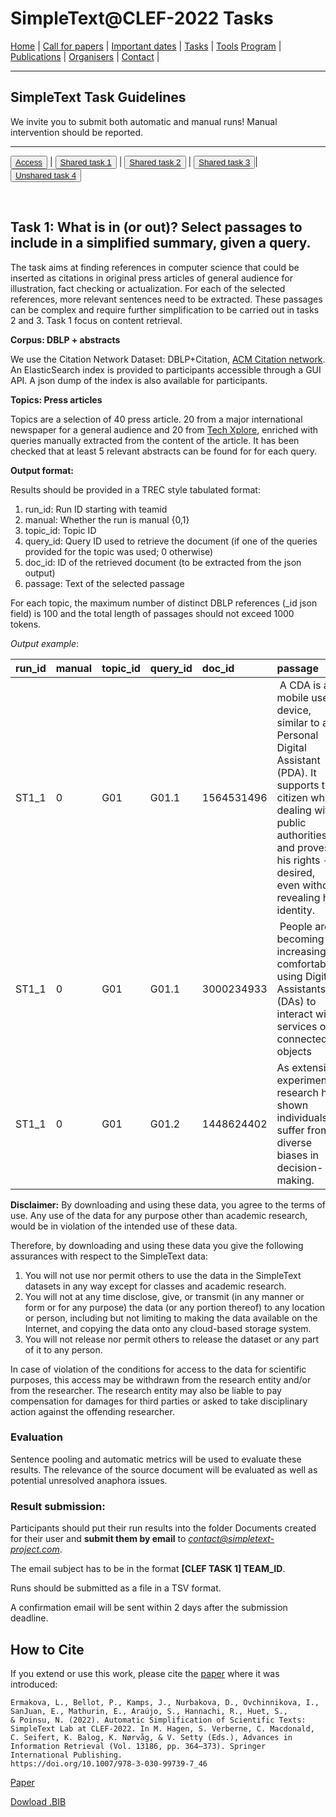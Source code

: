 # SimpleText@CLEF-2022 Tasks


[Home](./) | [Call for papers](./CFP) | [Important dates](./dates) | [Tasks](./tasks)  | [Tools](./tools) 
[Program](./program) | [Publications](./publications) | [Organisers](./organisers) | [Contact](./contact) |


---

## SimpleText Task Guidelines

We invite you to submit both automatic and manual runs! Manual intervention should be reported.

---

<button>[Access](./tasks)</button> | <button>[Shared task 1](./task1)</button> | <button>[Shared task 2](./task2)</button> | <button>[Shared task 3](./task3)</button>| <button>[Unshared task 4](./task4)</button>

<br>

## Task 1:  What is in (or out)? Select passages to include in a simplified summary, given a query.

The task aims at finding references in computer science that could be inserted as citations in original press articles of general audience for illustration, fact checking or actualization. For each of the selected references, more relevant sentences need to be extracted. These passages can be complex and require further simplification to be carried out in tasks 2 and 3. Task 1 focus on content retrieval.

**Corpus: DBLP + abstracts**

We use the Citation Network Dataset: DBLP+Citation, [ACM Citation network](https://www.aminer.org/citation). An ElasticSearch index is provided to participants accessible through a GUI API. A json dump of the index is also available for participants.

**Topics: Press articles**

Topics are a selection of 40 press article. 20 from a major international newspaper for a general audience and 20 from [Tech Xplore](https://techxplore.com/), enriched with queries manually extracted from the content of the article. It has been checked that at least 5 relevant abstracts can be found for for each query.

**Output format:**
 
Results should be provided in a TREC style tabulated format:

1. run_id: Run ID starting with teamid
2. manual: Whether the run is manual {0,1}
3. topic_id: Topic ID
4. query_id: Query ID used to retrieve the document (if one of the queries provided for the topic was used; 0 otherwise)
5. doc_id: ID of the retrieved document (to be extracted from the json output)
6. passage: Text of the selected passage
 
For each topic, the maximum number of distinct DBLP references (_id json field) is 100 and the total length of passages should not exceed 1000 tokens.

*Output example*:

| run_id | manual | topic_id | query_id | doc_id | passage |
|:-------|:-------|:---------|:-------|:--------|:-----|
| ST1_1 | 0 | G01 | G01.1 | 1564531496 | A CDA is a mobile user device, similar to a Personal Digital Assistant (PDA). It supports the citizen when dealing with public authorities and proves his rights - if desired, even without revealing his identity. |
| ST1_1 | 0 | G01 | G01.1 | 3000234933 | People are becoming increasingly comfortable using Digital Assistants (DAs) to interact with services or connected objects |
| ST1_1 | 0 | G01 | G01.2 | 1448624402 | As extensive experimental research has shown individuals suffer from diverse biases in decision-making. |


**Disclaimer:** By downloading and using these data, you agree to the terms of use. Any use of the data for any purpose other than academic research, would be in violation of the intended use of these data. 

Therefore, by downloading and using these data you give the following assurances with respect to the SimpleText data:
1. You will not use nor permit others to use the data in the SimpleText datasets in any way except for classes and academic research.
2. You will not at any time disclose, give, or transmit (in any manner or form or for any purpose) the data (or any portion thereof) to any location or person, including but not limiting to making the data available on the Internet, and copying the data onto any cloud-based storage system.
3. You will not release nor permit others to release the dataset or any part of it to any person. 

In case of violation of the conditions for access to the data for scientific purposes, this access may be withdrawn from the research entity and/or from the researcher. The research entity may also be liable to pay compensation for damages for third parties or asked to take disciplinary action against the offending researcher. 


### Evaluation  
Sentence pooling and automatic metrics will be used to evaluate these results. The relevance of the source document will be evaluated as well as potential unresolved anaphora issues.

### Result submission:
Participants should put their run results into the folder Documents created for their user and **submit them by email** to *contact@simpletext-project.com*.

The email subject has to be in the format **\[CLEF TASK 1] TEAM_ID**. 

Runs should be submitted as a file in a TSV format. 

A confirmation email will be sent within 2 days after the submission deadline. 

## How to Cite
If you extend or use this work, please cite the [paper](https://link.springer.com/chapter/10.1007/978-3-030-99739-7_46) where it was introduced:
```
Ermakova, L., Bellot, P., Kamps, J., Nurbakova, D., Ovchinnikova, I., SanJuan, E., Mathurin, E., Araújo, S., Hannachi, R., Huet, S., 
& Poinsu, N. (2022). Automatic Simplification of Scientific Texts: SimpleText Lab at CLEF-2022. In M. Hagen, S. Verberne, C. Macdonald, 
C. Seifert, K. Balog, K. Nørvåg, & V. Setty (Eds.), Advances in Information Retrieval (Vol. 13186, pp. 364–373). Springer International Publishing. 
https://doi.org/10.1007/978-3-030-99739-7_46
```
[Paper](https://link.springer.com/chapter/10.1007/978-3-030-99739-7_46)

[Dowload .BIB](../bib/simpletext_ecir_2022.bib)
